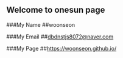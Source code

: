 ## Welcome to onesun page

###My Name
##woonseon

###My Email
##dbdnstjs8072@naver.com

###My Page 
##https://woonseon.github.io/
